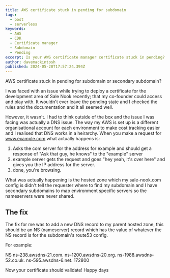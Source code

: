 ```yaml
---
title: AWS certificate stuck in pending for subdomain
tags:
  - post
  - serverless
keywords: 
  - AWS
  - CDK
  - Certificate manager
  - Subdomain
  - Pending
excerpt: Is your AWS certificate manager certificate stuck in pending? I was trying to deploy a certificate for a secondary subdomain and it was stuck in pending but it has a very simple fix.
author: davemackintosh
published: 2024-05-20T17:57:24.394Z
---
```


AWS certificate stuck in pending for subdomain or secondary subdomain?

I was faced with an issue while trying to deploy a certificate for the development area of Sale Nook recently; that my co-founder could access and play with. It wouldn't ever leave the pending state and I checked the rules and the documentation and it all seemed well. 

However, it wasn't. I had to think outside of the box and the issue I was facing was actually a DNS issue. The way my AWS is set up is a different organisational account for each environment to make cost tracking easier and I realised that DNS works in a heirarchy. When you make a request for www.example.com what actually happens is:

1. Asks the com server for the address for example and should get a response of "Ask that guy, he knows" to the "example" server
2. example server gets the request and goes "hey yeah, it's over here" and gives you the IP address for the server.
3. done, you're browsing.

What was actually happening is the hosted zone which my sale-nook.com config is didn't tell the requester where to find my subdomain and I have secondary subdomains to map environment specific servers so the nameservers were never shared.

## The fix

The fix for me was to add a new DNS record to my parent hosted zone, this should be an NS (nameserver) record which has the value of whatever the NS record is for the subdomain's route53 config.

For example:

NS 
ns-238.awsdns-21.com.
ns-1200.awsdns-20.org.
ns-1988.awsdns-52.co.uk.
ns-595.awsdns-6.net.
172800

Now your certificate should validate! Happy days
